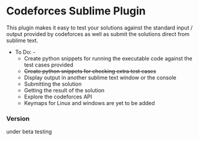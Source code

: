 # Codeforces Sublime Plugin

This plugin makes it easy to test your solutions against the standard input / output provided by codeforces as well as submit the solutions direct from sublime text.

- To Do: -
  - Create python snippets for running the executable code against the test cases provided
  - ~~Create python snippets for checking extra test cases~~
  - Display output in another sublime text window or the console
  - Submitting the solution
  -  Getting the result of the solution 
  -  Explore the codeforces API
  - Keymaps for Linux and windows are yet to be added

### Version
under beta testing

